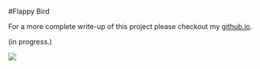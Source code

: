 #Flappy Bird

For a more complete write-up of this project please checkout my [github.io](https://mgallow.github.io/Arcade/FlappyBird/).

(in progress.)


![](https://raw.githubusercontent.com/MGallow/Arcade/FlappyBird/flappy.gif)
